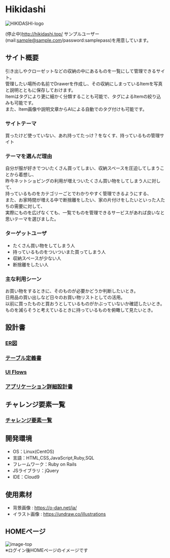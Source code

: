 # Hikidashi

![HIKIDASHI-logo](https://user-images.githubusercontent.com/81756376/127419791-673ff51c-e889-4c2b-ae42-dcaa1e7f72b9.png)
  
(停止中)http://hikidashi.top/
サンプルユーザー(mail:sample@sample.com/password:samplepass)を用意しています。

## サイト概要
引き出しやクローゼットなどの収納の中にあるものを一覧にして管理できるサイト。  
管理したい場所の名前でDrawerを作成し、その収納にしまっているItemを写真と説明とともに保存しておけます。  
Itemはタグにより更に細かく分類することも可能で、タグによるItemの絞り込みも可能です。  
また、Item画像や説明文章からAIによる自動でのタグ付けも可能です。  

### サイトテーマ
買ったけど使っていない、あれ持ってたっけ？をなくす、持っているもの管理サイト

### テーマを選んだ理由
自分が服が好きでついたくさん買ってしまい、収納スペースを圧迫してしまうことから着想し、  
昨今ネットショピングの利用が増えついたくさん買い物をしてしまう人に対して、  
持っているものをカテゴリーごとでわかりやすく管理できるようにする、  
また、お家時間が増える中で断捨離をしたい、家の片付けをしたいといった人たちの需要に対して、  
実際にものを広げなくても、一覧でものを管理できるサービスがあれば良いなと思いテーマを選びました。

### ターゲットユーザ
- たくさん買い物をしてしまう人
- 持っているものをついついまた買ってしまう人
- 収納スペースが少ない人
- 断捨離をしたい人

### 主な利用シーン
お買い物をするときに、そのものが必要かどうか判断したいとき。  
日用品の買い出しなど日々のお買い物リストとしての活用。  
以前に買ったものと買おうとしているものがかぶっていないか確認したいとき。  
ものを減らそうと考えているときに持っているものを俯瞰して見たいとき。

## 設計書
### [ER図](https://drive.google.com/file/d/1SsdawfAQTTzrPu7JQJ7LRzTiPedWi7v2/view?usp=sharing)
### [テーブル定義書](https://drive.google.com/file/d/1H-dU5cYUxyHpZhmFtUzYDPYOmK1OsBFY/view?usp=sharing)
### [UI Flows](https://drive.google.com/file/d/1VPCpIsPWjCZ6tSWvv7-dirGWuVE4Tk0y/view?usp=sharing)
### [アプリケーション詳細設計書](https://drive.google.com/file/d/1uRquWAauk6m99_mKPA0BjcwfbYkR7ycR/view?usp=sharing)

## チャレンジ要素一覧
### [チャレンジ要素一覧](https://docs.google.com/spreadsheets/d/1ewviCnGYDqr7LoPFO0GB6_jOfzZShlAMSZaswxaO0QE/edit#gid=0)

## 開発環境
- OS：Linux(CentOS)
- 言語：HTML,CSS,JavaScript,Ruby,SQL
- フレームワーク：Ruby on Rails
- JSライブラリ：jQuery
- IDE：Cloud9

## 使用素材
- 背景画像 : https://o-dan.net/ja/
- イラスト画像 : https://undraw.co/illustrations

## HOMEページ　　
![image-top](https://user-images.githubusercontent.com/81756376/129657701-da68fd15-9631-4061-ab9b-273bca92e913.png)  
※ログイン後HOMEページのイメージです


